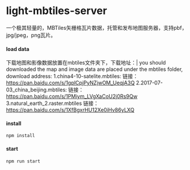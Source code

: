 # light-mbtiles-server
一个极其轻量的，MBTiles矢栅格瓦片数据，托管和发布地图服务器，支持pbf，jpg/jpeg，png瓦片。

#### **load data**
下载地图和影像数据放置在mbtiles文件夹下，下载地址：| you should downloaded the map and image data are placed under the mbtiles folder, download address:
1.china4-10-satelite.mbtiles:
  链接：https://pan.baidu.com/s/1gplCpjPyNZjwOM_UeqjA3Q 
2.2017-07-03_china_beijing.mbtiles:
  链接：https://pan.baidu.com/s/1PMiym_LVgXaCoU2j0Rs9Qw 
3.natural_earth_2.raster.mbtiles
链接：https://pan.baidu.com/s/1XfBgxrHU12Xe0iHv86yLXQ 

#### **install**
```
npm install
```

#### **start**
```
npm run start
```
